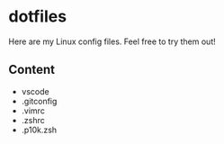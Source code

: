 # dotfiles

Here are my Linux config files.
Feel free to try them out!

## Content

- vscode
- .gitconfig
- .vimrc
- .zshrc
- .p10k.zsh
